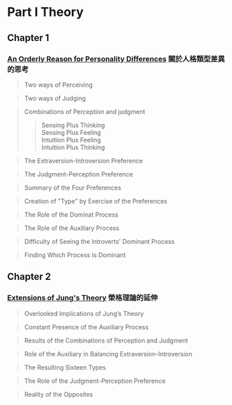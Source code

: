 # Part I Theory
## Chapter 1 
### [An Orderly Reason for Personality Differences](https://github.com/milochen0418/gifts-differing/blob/master/PART%20I%20Theory/CH01_AnOrderlyReasonForPersonalityDifferences.md) 關於人格類型差異的思考

> Two ways of Perceiving   

> Two ways of Judging  

> Combinations of Perception and judgment  
>> Sensing Plus Thinking    
>> Sensing Plus Feeling  
>> Intuition Plus Feeling  
>> Intuition Plus Thinking  

> The Extraversion-Introversion Preference  

> The Judgment-Perception Preference  

> Summary of the Four Preferences  

> Creation of "Type" by Exercise of the Preferences  

> The Role of the Dominat Process  

> The Role of the Auxiliary Process  

> Difficulty of Seeing the Introverts' Dominant Process  

> Finding Which Process Is Dominant  

## Chapter 2
### [Extensions of Jung's Theory](https://github.com/milochen0418/gifts-differing/blob/master/PART%20I%20Theory/CH02_ExtensionsOfJungsTheory.md) 榮格理論的延伸  

> Overlooked Implications of Jung’s Theory  

> Constant Presence of the Auxiliary Process 

> Results of the Combinations of Perception and Judgment  

> Role of the Auxiliary in Balancing Extraversion-Introversion  

> The Resulting Sixteen Types  

> The Role of the Judgment-Perception Preference  

> Reality of the Opposites  
